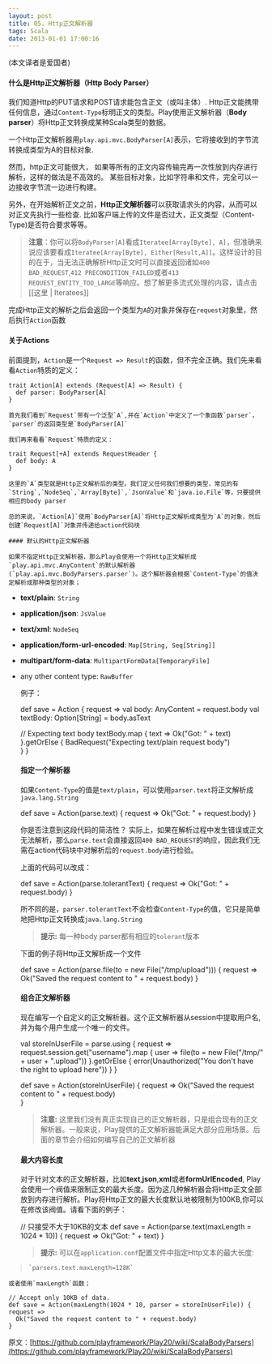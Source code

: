 ```yaml
---
layout: post
title: 05. Http正文解析器
tags: Scala
date: 2013-01-01 17:00:16
---
```


(本文译者是爱国者)

#### 什么是Http正文解析器（Http Body Parser）

我们知道Http的PUT请求和POST请求能包含正文（或叫主体）. Http正文能携带任何信息，通过`Content-Type`标明正文的类型。Play使用正文解析器（**Body parser**）将Http正文转换成某种Scala类型的数据。

一个Http正文解析器用`play.api.mvc.BodyParser[A]`表示，它将接收到的字节流转换成类型为A的目标对象.

然而，http正文可能很大， 如果等所有的正文内容传输完再一次性放到内存进行解析，这样的做法是不高效的。 某些目标对象，比如字符串和文件，完全可以一边接收字节流一边进行构建。

另外，在开始解析正文之前，**Http正文解析器**可以获取请求头的内容，从而可以对正文先执行一些检查. 比如客户端上传的文件是否过大，正文类型（Content-Type)是否符合要求等等。

> **注意**：你可以将`BodyParser[A]`看成`Iteratee[Array[Byte], A]`，但准确来说应该要看成`Iteratee[Array[Byte], Either[Result,A]]`。这样设计的目的在于，当无法正确解析Http正文时可以直接返回诸如`400 BAD_REQUEST`,`412 PRECONDITION_FAILED`或者`413 REQUEST_ENTITY_TOO_LARGE`等响应。想了解更多流式处理的内容，请点击 [[这里 | Iteratees]]

完成Http正文的解析之后会返回一个类型为`A`的对象并保存在`request`对象里，然后执行`Action`函数

#### 关于Actions

前面提到，`Action`是一个`Request => Result`的函数，但不完全正确。我们先来看看`Action`特质的定义：

    trait Action[A] extends (Request[A] => Result) {
      def parser: BodyParser[A]
    }

    首先我们看到`Request`带有一个泛型`A`,并在`Action`中定义了一个象函数`parser`，`parser`的返回类型是`BodyParser[A]`

    我们再来看看`Request`特质的定义：

    trait Request[+A] extends RequestHeader {
      def body: A
    }

    这里的`A`类型就是Http正文解析后的类型。我们定义任何我们想要的类型，常见的有`String`,`NodeSeq`,`Array[Byte]`,`JsonValue`和`java.io.File`等，只要提供相应的body parser

    总的来说，`Action[A]`使用`BodyParser[A]`将Http正文解析成类型为`A`的对象，然后创建`Request[A]`对象并传递给action代码块

    #### 默认的Http正文解析器

    如果不指定Http正文解析器，那么Play会使用一个将Http正文解析成`play.api.mvc.AnyContent`的默认解析器(`play.api.mvc.BodyParsers.parser`)。这个解析器会根据`Content-Type`的值决定解析成那种类型的对象；

*   **text/plain**: `String`
*   **application/json**: `JsValue`
*   **text/xml**: `NodeSeq`
*   **application/form-url-encoded**: `Map[String, Seq[String]]`
*   **multipart/form-data**: `MultipartFormData[TemporaryFile]`
*   any other content type: `RawBuffer`

    例子：

    def save = Action { request =>
      val body: AnyContent = request.body
      val textBody: Option[String] = body.asText 

      // Expecting text body
      textBody.map { text =>
        Ok("Got: " + text)
      }.getOrElse {
        BadRequest("Expecting text/plain request body")  
      }
    }

    #### 指定一个解析器

    如果`Content-Type`的值是`text/plain`，可以使用`parser.text`将正文解析成`java.lang.String`

    def save = Action(parse.text) { request => 
       Ok("Got: " + request.body) 
    }

    你是否注意到这段代码的简洁性？ 实际上，如果在解析过程中发生错误或正文无法解析，那么`parse.text`会直接返回`400 BAD_REQUEST`的响应，因此我们无需在action代码块中对解析后的`request.body`进行检验。

    上面的代码可以改成：

    def save = Action(parse.tolerantText) { request =>
      Ok("Got: " + request.body)
    }

    所不同的是，`parser.tolerantText`不会检查`Content-Type`的值，它只是简单地把Http正文转换成`java.lang.String`

    > **提示:** 每一种body parser都有相应的`tolerant`版本

    下面的例子将Http正文解析成一个文件

    def save = Action(parse.file(to = new File("/tmp/upload"))) { request =>
      Ok("Saved the request content to " + request.body)
    }

    #### 组合正文解析器

    现在编写一个自定义的正文解析器。这个正文解析器从session中提取用户名, 并为每个用户生成一个唯一的文件。

    val storeInUserFile = parse.using { request =>
      request.session.get("username").map { user =>
        file(to = new File("/tmp/" + user + ".upload"))
      }.getOrElse {
        error(Unauthorized("You don't have the right to upload here"))
      }
    }

    def save = Action(storeInUserFile) { request =>
      Ok("Saved the request content to " + request.body)  
    }
    > **注意:** 这里我们没有真正实现自己的正文解析器，只是组合现有的正文解析器。一般来说，Play提供的正文解析器能满足大部分应用场景。后面的章节会介绍如何编写自己的正文解析器

    #### 最大内容长度

    对于针对文本的正文解析器，比如**text**,**json**,**xml**或者**formUrlEncoded**, Play会使用一个阀值来限制正文的最大长度。因为这几种解析器会将Http正文全部放到内存进行解析。Play将Http正文的最大长度默认地被限制为100KB,你可以在修改该阀值。请看下面的例子：

    // 只接受不大于10KB的文本
    def save = Action(parse.text(maxLength = 1024 * 10)) { request =>
      Ok("Got: " + text)
    }
    > **提示:** 可以在`application.conf`配置文件中指定Http文本的最大长度:
> 
>     `parsers.text.maxLength=128K`

    或者使用`maxLength`函数；

    // Accept only 10KB of data.
    def save = Action(maxLength(1024 * 10, parser = storeInUserFile)) { request =>
      Ok("Saved the request content to " + request.body)  
    }

原文：[https://github.com/playframework/Play20/wiki/ScalaBodyParsers](https://github.com/playframework/Play20/wiki/ScalaBodyParsers)

